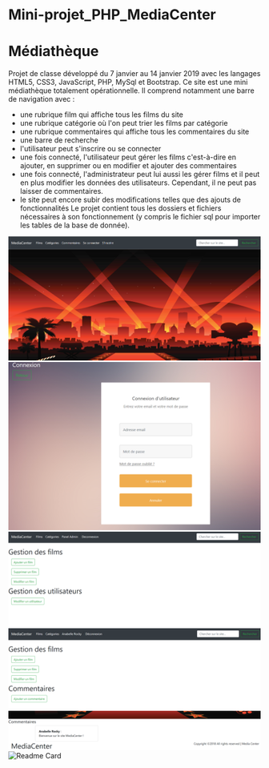 # Mini-projet_PHP_MediaCenter 
# Médiathèque 
Projet de classe développé du 7 janvier au 14 janvier 2019 avec les langages HTML5, CSS3, JavaScript, PHP, MySql et Bootstrap. 
Ce site est une mini médiathèque totalement opérationnelle. Il comprend notamment une barre de navigation avec : 
- une rubrique film qui affiche tous les films du site 
- une rubrique catégorie où l'on peut trier les films par catégorie  
- une rubrique commentaires qui affiche tous les commentaires du site
- une barre de recherche  
- l'utilisateur peut s'inscrire ou se connecter 
- une fois connecté, l'utilisateur peut gérer les films c'est-à-dire en ajouter, en supprimer ou en modifier et ajouter des commentaires
- une fois connecté, l'administrateur peut lui aussi les gérer films et il peut en plus modifier les données des utilisateurs. Cependant, il ne peut pas laisser de commentaires.
- le site peut encore subir des modifications telles que des ajouts de fonctionnalités
Le projet contient tous les dossiers et fichiers nécessaires à son fonctionnement (y compris le fichier sql pour importer les tables de la base de donnée). 

![description_IMG](https://github.com/Margaux83/Mini-projet_PHP_MediaCenter/blob/master/Index.PNG) 
![description_IMG](https://github.com/Margaux83/Mini-projet_PHP_MediaCenter/blob/master/connexion.PNG) 
![description_IMG](https://github.com/Margaux83/Mini-projet_PHP_MediaCenter/blob/master/Panel.PNG) 
![description_IMG](https://github.com/Margaux83/Mini-projet_PHP_MediaCenter/blob/master/Utilisateur.PNG) 
![description_IMG](https://github.com/Margaux83/Mini-projet_PHP_MediaCenter/blob/master/commentaires.PNG) 
![Readme Card](https://github-readme-stats.vercel.app/api/pin/?username=margaux83&repo=Mini-projet_PHP_MediaCenter)
